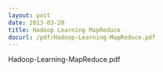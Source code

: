```yaml
---
layout: post
date: 2013-03-20
title: Hadoop Learning MapReduce
docurl: /pdf/Hadoop-Learning-MapReduce.pdf
---
```


Hadoop-Learning-MapReduce.pdf